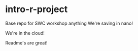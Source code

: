 # intro-r-project
Base repo for SWC workshop
anything
We're saving in nano!


We're in the cloud!


Readme's are great!